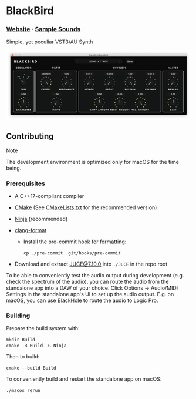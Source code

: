 # BlackBird

### [Website](https://khrykin.github.io/BlackBird) · [Sample Sounds](https://soundcloud.com/khrykin/sets/BlackBird)

Simple, yet peculiar VST3/AU Synth

![Plugin window screenshot](https://raw.githubusercontent.com/khrykin/BlackBird/master/Promo/Screenshot.png)

## Contributing

> [!NOTE]
> The development environment is optimized only for macOS for the time being.

### Prerequisites

- A C++17-compliant compiler
- [CMake](https://cmake.org/) (See [CMakeLists.txt](./CMakeLists.txt#L1) for the recommended version)
- [Ninja](https://ninja-build.org/) (recommended)
- [clang-format](https://clang.llvm.org/docs/ClangFormat.html)

  - Install the pre-commit hook for formatting:
    ```
    cp ./pre-commit .git/hooks/pre-commit
    ```

- Download and extract [JUCE@7.10.0](https://github.com/juce-framework/JUCE/releases/tag/7.0.10) into `./JUCE` in the repo root

To be able to conveniently test the audio output during development (e.g. check the spectrum of the audio), you can route the audio from the standalone app into a DAW of your choice. Click Options -> Audio/MIDI Settings in the standalone app's UI to set up the audio output. E.g. on macOS, you can use
[BlackHole](https://existential.audio/blackhole/) to route the audio to Logic Pro.

### Building

Prepare the build system with:

```
mkdir Build
cmake -B Build -G Ninja
```

Then to build:

```
cmake --build Build
```

To conveniently build and restart the standalone app on macOS:

```
./macos_rerun
```
